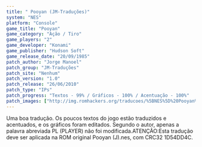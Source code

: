 ```yaml
---
title: " Pooyan (JM-Traduções)"
system: "NES"
platform: "Console"
game_title: "Pooyan"
game_category: "Ação / Tiro"
game_players: "2"
game_developer: "Konami"
game_publisher: "Hudson Soft"
game_release_date: "20/09/1985"
patch_author: "Jorge Manoel"
patch_group: "JM-Traduções"
patch_site: "Nenhum"
patch_version: "1.0"
patch_release: "26/06/2010"
patch_type: "IPs"
patch_progress: "Textos - 99% / Gráficos - 100% / Acentuação - 100%"
patch_images: ["http://img.romhackers.org/traducoes/%5BNES%5D%20Pooyan%20-%20JM-Tradu%C3%A7%C3%B5es%20-%201.png","http://img.romhackers.org/traducoes/%5BNES%5D%20Pooyan%20-%20JM-Tradu%C3%A7%C3%B5es%20-%202.png","http://img.romhackers.org/traducoes/%5BNES%5D%20Pooyan%20-%20JM-Tradu%C3%A7%C3%B5es%20-%203.png"]
---
```

Uma boa tradução. Os poucos textos do jogo estão traduzidos e acentuados, e os gráficos foram editados. Segundo o autor, apenas a palavra abreviada PL (PLAYER) não foi modificada.ATENÇÃO:Esta tradução deve ser aplicada na ROM original Pooyan (J).nes, com CRC32 1D54DD4C.